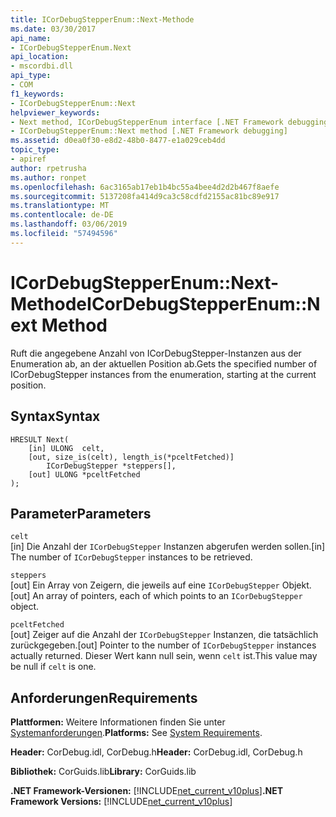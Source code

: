 ```yaml
---
title: ICorDebugStepperEnum::Next-Methode
ms.date: 03/30/2017
api_name:
- ICorDebugStepperEnum.Next
api_location:
- mscordbi.dll
api_type:
- COM
f1_keywords:
- ICorDebugStepperEnum::Next
helpviewer_keywords:
- Next method, ICorDebugStepperEnum interface [.NET Framework debugging]
- ICorDebugStepperEnum::Next method [.NET Framework debugging]
ms.assetid: d0ea0f30-e8d2-48b0-8477-e1a029ceb4dd
topic_type:
- apiref
author: rpetrusha
ms.author: ronpet
ms.openlocfilehash: 6ac3165ab17eb1b4bc55a4bee4d2d2b467f8aefe
ms.sourcegitcommit: 5137208fa414d9ca3c58cdfd2155ac81bc89e917
ms.translationtype: MT
ms.contentlocale: de-DE
ms.lasthandoff: 03/06/2019
ms.locfileid: "57494596"
---
```

# <a name="icordebugstepperenumnext-method"></a><span data-ttu-id="c24ba-102">ICorDebugStepperEnum::Next-Methode</span><span class="sxs-lookup"><span data-stu-id="c24ba-102">ICorDebugStepperEnum::Next Method</span></span>
<span data-ttu-id="c24ba-103">Ruft die angegebene Anzahl von ICorDebugStepper-Instanzen aus der Enumeration ab, an der aktuellen Position ab.</span><span class="sxs-lookup"><span data-stu-id="c24ba-103">Gets the specified number of ICorDebugStepper instances from the enumeration, starting at the current position.</span></span>  
  
## <a name="syntax"></a><span data-ttu-id="c24ba-104">Syntax</span><span class="sxs-lookup"><span data-stu-id="c24ba-104">Syntax</span></span>  
  
```  
HRESULT Next(  
    [in] ULONG  celt,  
    [out, size_is(celt), length_is(*pceltFetched)]  
        ICorDebugStepper *steppers[],  
    [out] ULONG *pceltFetched  
);  
```  
  
## <a name="parameters"></a><span data-ttu-id="c24ba-105">Parameter</span><span class="sxs-lookup"><span data-stu-id="c24ba-105">Parameters</span></span>  
 `celt`  
 <span data-ttu-id="c24ba-106">[in] Die Anzahl der `ICorDebugStepper` Instanzen abgerufen werden sollen.</span><span class="sxs-lookup"><span data-stu-id="c24ba-106">[in] The number of `ICorDebugStepper` instances to be retrieved.</span></span>  
  
 `steppers`  
 <span data-ttu-id="c24ba-107">[out] Ein Array von Zeigern, die jeweils auf eine `ICorDebugStepper` Objekt.</span><span class="sxs-lookup"><span data-stu-id="c24ba-107">[out] An array of pointers, each of which points to an `ICorDebugStepper` object.</span></span>  
  
 `pceltFetched`  
 <span data-ttu-id="c24ba-108">[out] Zeiger auf die Anzahl der `ICorDebugStepper` Instanzen, die tatsächlich zurückgegeben.</span><span class="sxs-lookup"><span data-stu-id="c24ba-108">[out] Pointer to the number of `ICorDebugStepper` instances actually returned.</span></span> <span data-ttu-id="c24ba-109">Dieser Wert kann null sein, wenn `celt` ist.</span><span class="sxs-lookup"><span data-stu-id="c24ba-109">This value may be null if `celt` is one.</span></span>  
  
## <a name="requirements"></a><span data-ttu-id="c24ba-110">Anforderungen</span><span class="sxs-lookup"><span data-stu-id="c24ba-110">Requirements</span></span>  
 <span data-ttu-id="c24ba-111">**Plattformen:** Weitere Informationen finden Sie unter [Systemanforderungen](../../../../docs/framework/get-started/system-requirements.md).</span><span class="sxs-lookup"><span data-stu-id="c24ba-111">**Platforms:** See [System Requirements](../../../../docs/framework/get-started/system-requirements.md).</span></span>  
  
 <span data-ttu-id="c24ba-112">**Header:** CorDebug.idl, CorDebug.h</span><span class="sxs-lookup"><span data-stu-id="c24ba-112">**Header:** CorDebug.idl, CorDebug.h</span></span>  
  
 <span data-ttu-id="c24ba-113">**Bibliothek:** CorGuids.lib</span><span class="sxs-lookup"><span data-stu-id="c24ba-113">**Library:** CorGuids.lib</span></span>  
  
 <span data-ttu-id="c24ba-114">**.NET Framework-Versionen:** [!INCLUDE[net_current_v10plus](../../../../includes/net-current-v10plus-md.md)]</span><span class="sxs-lookup"><span data-stu-id="c24ba-114">**.NET Framework Versions:** [!INCLUDE[net_current_v10plus](../../../../includes/net-current-v10plus-md.md)]</span></span>
